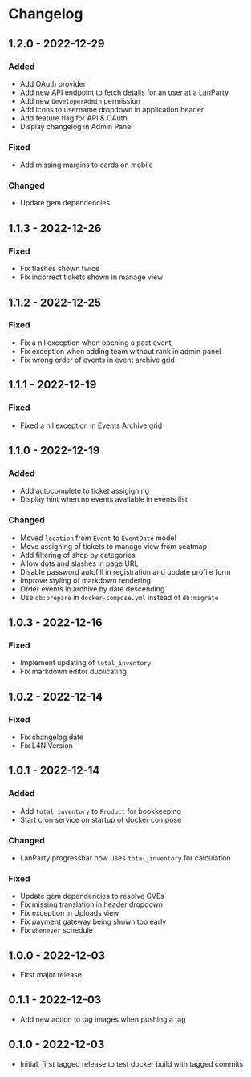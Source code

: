 # Changelog

## 1.2.0 - 2022-12-29

### Added

* Add OAuth provider
* Add new API endpoint to fetch details for an user at a LanParty
* Add new `DeveloperAdmin` permission
* Add icons to username dropdown in application header
* Add feature flag for API & OAuth
* Display changelog in Admin Panel

### Fixed

* Add missing margins to cards on mobile

### Changed

* Update gem dependencies

## 1.1.3 - 2022-12-26

### Fixed

* Fix flashes shown twice
* Fix incorrect tickets shown in manage view

## 1.1.2 - 2022-12-25

### Fixed

* Fix a nil exception when opening a past event
* Fix exception when adding team without rank in admin panel
* Fix wrong order of events in event archive grid

## 1.1.1 - 2022-12-19

### Fixed

* Fixed a nil exception in Events Archive grid

## 1.1.0 - 2022-12-19

### Added

* Add autocomplete to ticket assigigning
* Display hint when no events available in events list

### Changed

* Moved `location` from `Event` to `EventDate` model
* Move assigning of tickets to manage view from seatmap
* Add filtering of shop by categories
* Allow dots and slashes in page URL
* Disable password autofill in registration and update profile form
* Improve styling of markdown rendering
* Order events in archive by date descending
* Use `db:prepare` in `docker-compose.yml` instead of `db:migrate`

## 1.0.3 - 2022-12-16

### Fixed

* Implement updating of `total_inventory`
* Fix markdown editor duplicating

## 1.0.2 - 2022-12-14

### Fixed

* Fix changelog date
* Fix L4N Version

## 1.0.1 - 2022-12-14

### Added

* Add `total_inventory` to `Product` for bookkeeping
* Start cron service on startup of docker compose

### Changed

* LanParty progressbar now uses `total_inventory` for calculation

### Fixed

* Update gem dependencies to resolve CVEs
* Fix missing translation in header dropdown
* Fix exception in Uploads view
* Fix payment gateway being shown too early
* Fix `whenever` schedule

## 1.0.0 - 2022-12-03

* First major release

## 0.1.1 - 2022-12-03

* Add new action to tag images when pushing a tag

## 0.1.0 - 2022-12-03

* Initial, first tagged release to test docker build with tagged commits